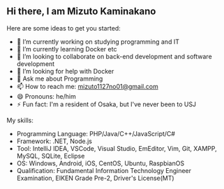 ## Hi there, I am Mizuto Kaminakano


Here are some ideas to get you started:

- 🔭 I’m currently working on studying programming and IT
- 🌱 I’m currently learning Docker etc
- 👯 I’m looking to collaborate on back-end development and software development
- 🤔 I’m looking for help with Docker
- 💬 Ask me about Programming
- 📫 How to reach me: mizuto1127no01@gmail.com
- 😄 Pronouns: he/him
- ⚡ Fun fact: I'm a resident of Osaka, but I've never been to USJ

My skills:
- Programming Language: PHP/Java/C++/JavaScript/C#
- Framework: .NET, Node.js
- Tool: IntelliJ IDEA, VSCode, Visual Studio, EmEditor, Vim, Git, XAMPP, MySQL, SQLite, Eclipse
- OS: Windows, Android, iOS, CentOS, Ubuntu, RaspbianOS
- Qualification: Fundamental Information Technology Engineer Examination, EIKEN Grade Pre-2, Driver's License(MT)
